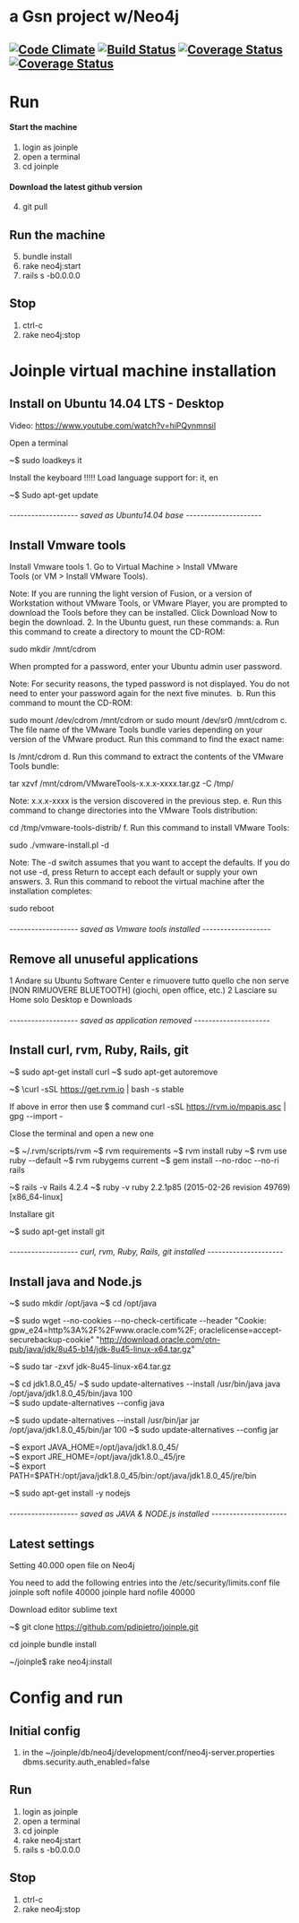 # a Gsn project w/Neo4j

[![Code Climate](https://codeclimate.com/github/pdipietro/gsn.png)](https://codeclimate.com/github/pdipietro/gsn)
[![Build Status](https://travis-ci.org/pdipietro/gsn.png)](https://travis-ci.org/pdipietro/gsn)
[![Coverage Status](https://img.shields.io/coveralls/pdipietro/gsn.svg)](https://coveralls.io/r/pdipietro/gsn)
[![Coverage Status](https://coveralls.io/repos/pdipietro/gsn/badge.png)](https://coveralls.io/r/pdipietro/gsn)
------



# Run

#### Start the machine

1. login as joinple
2. open a terminal
3. cd joinple

#### Download the latest github version

4. git pull

## Run the machine

5. bundle install
6. rake neo4j:start
7. rails s -b0.0.0.0

## Stop

1. ctrl-c
2. rake neo4j:stop

## 






# Joinple virtual machine installation


## Install on Ubuntu 14.04 LTS - Desktop

Video: https://www.youtube.com/watch?v=hiPQynmnsiI

Open a terminal

~$ sudo loadkeys it

Install the keyboard !!!!!
Load language support for: it, en

~$ Sudo apt-get update

###### -------------------  saved as  Ubuntu14.04 base  ---------------------

## Install Vmware tools 

Install Vmware tools
	1. Go to Virtual Machine > Install VMware Tools (or VM > Install VMware Tools).

Note: If you are running the light version of Fusion, or a version of Workstation without VMware Tools, or VMware Player, you are prompted to download the Tools before they can be installed. Click Download Now to begin the download.
	2. In the Ubuntu guest, run these commands:
		a. Run this command to create a directory to mount the CD-ROM:

sudo mkdir /mnt/cdrom

When prompted for a password, enter your Ubuntu admin user password.

Note: For security reasons, the typed password is not displayed. You do not need to enter your password again for the next five minutes. 
		b. Run this command to mount the CD-ROM:

sudo mount /dev/cdrom /mnt/cdrom or sudo mount /dev/sr0 /mnt/cdrom
		c. The file name of the VMware Tools bundle varies depending on your version of the VMware product. Run this command to find the exact name:

ls /mnt/cdrom
		d. Run this command to extract the contents of the VMware Tools bundle:

tar xzvf /mnt/cdrom/VMwareTools-x.x.x-xxxx.tar.gz -C /tmp/

Note: x.x.x-xxxx is the version discovered in the previous step.
		e. Run this command to change directories into the VMware Tools distribution:

cd /tmp/vmware-tools-distrib/
		f. Run this command to install VMware Tools:

sudo ./vmware-install.pl -d

Note: The -d switch assumes that you want to accept the defaults. If you do not use -d, press Return to accept each default or supply your own answers.
	3. Run this command to reboot the virtual machine after the installation completes:

sudo reboot

###### -------------------  saved as Vmware tools installed  -------------------

## Remove all unuseful applications

1 Andare su Ubuntu Software Center e rimuovere tutto quello che non serve [NON RIMUOVERE BLUETOOTH] (giochi, open office, etc.)
2 Lasciare su Home solo Desktop e Downloads

###### -------------------  saved as application removed  ---------------------

## Install curl, rvm, Ruby, Rails, git

~$ sudo apt-get  install curl
~$ sudo apt-get  autoremove

~$ \curl -sSL https://get.rvm.io | bash -s stable

If above in error then use 
$ command curl -sSL https://rvm.io/mpapis.asc | gpg --import -

Close the terminal and open a new one

~$ ~/.rvm/scripts/rvm
~$ rvm requirements
~$ rvm install ruby
~$ rvm use ruby --default
~$ rvm rubygems current
~$ gem install --no-rdoc --no-ri rails

~$ rails -v
Rails 4.2.4
~$ ruby -v
ruby 2.2.1p85 (2015-02-26 revision 49769) [x86_64-linux]

Installare git

~$ sudo apt-get install git

###### -------------------  curl, rvm, Ruby, Rails, git installed  ---------------------

## Install java and Node.js

~$ sudo mkdir /opt/java
~$ cd /opt/java

~$ sudo wget --no-cookies --no-check-certificate --header "Cookie: gpw_e24=http%3A%2F%2Fwww.oracle.com%2F; oraclelicense=accept-securebackup-cookie" "http://download.oracle.com/otn-pub/java/jdk/8u45-b14/jdk-8u45-linux-x64.tar.gz"

~$ sudo tar -zxvf jdk-8u45-linux-x64.tar.gz

~$ cd jdk1.8.0_45/
~$ sudo update-alternatives --install /usr/bin/java java /opt/java/jdk1.8.0_45/bin/java 100  
~$ sudo update-alternatives --config java

~$ sudo update-alternatives --install /usr/bin/jar jar /opt/java/jdk1.8.0_45/bin/jar 100
~$ sudo update-alternatives --config jar

~$ export JAVA_HOME=/opt/java/jdk1.8.0_45/	
~$ export JRE_HOME=/opt/java/jdk1.8.0._45/jre 	
~$ export PATH=$PATH:/opt/java/jdk1.8.0_45/bin:/opt/java/jdk1.8.0_45/jre/bin

~$ sudo apt-get install -y nodejs

###### -------------------  saved as JAVA & NODE.js installed  ---------------------

## Latest settings


Setting 40.000 open file on Neo4j

You need to add the following entries into the /etc/security/limits.conf file
joinple   soft    nofile  40000
joinple   hard    nofile  40000

Download editor sublime text

~$ git clone https://github.com/pdipietro/joinple.git

cd joinple
bundle install

~/joinple$ rake neo4j:install


# Config and run

## Initial config

1. in the ~/joinple/db/neo4j/development/conf/neo4j-server.properties
	dbms.security.auth_enabled=false

## Run

1. login as joinple
2. open a terminal
3. cd joinple
4. rake neo4j:start
5. rails s -b0.0.0.0

## Stop

1. ctrl-c
2. rake neo4j:stop

